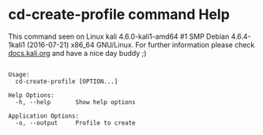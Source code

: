 # cd-create-profile command Help
 
 This command seen on Linux kali 4.6.0-kali1-amd64 #1 SMP Debian 4.6.4-1kali1 (2016-07-21) x86_64 GNU/Linux. For further information please check [docs.kali.org](docs.kali.org) and have a nice day buddy ;) 

~~~

Usage:
  cd-create-profile [OPTION...]

Help Options:
  -h, --help       Show help options

Application Options:
  -o, --output     Profile to create


~~~
